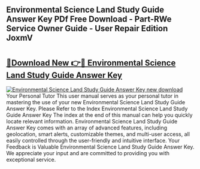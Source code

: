## Environmental Science Land Study Guide Answer Key PDf Free Download - Part-RWe Service Owner Guide - User Repair Edition JoxmV

# <h2><a href="http://bc85449.oget.top/?id=Environmental+Science+Land+Study+Guide+Answer+Key">🔗Download New 👉🔴 Environmental Science Land Study Guide Answer Key</a></h2>

[![Environmental Science Land Study Guide Answer Key new download](https://i.imgur.com/5g1atiW.png)](http://bc85449.oget.top/?id=Environmental+Science+Land+Study+Guide+Answer+Key)
Your Personal Tutor This user manual serves as your personal tutor in mastering the use of your new Environmental Science Land Study Guide Answer Key. Please Refer to the Index Environmental Science Land Study Guide Answer Key The index at the end of this manual can help you quickly locate relevant information. Environmental Science Land Study Guide Answer Key comes with an array of advanced features, including geolocation, smart alerts, customizable themes, and multi-user access, all easily controlled through the user-friendly and intuitive interface. Your Feedback is Valuable Environmental Science Land Study Guide Answer Key. We appreciate your input and are committed to providing you with exceptional service.
